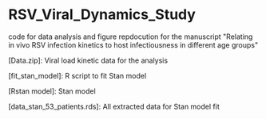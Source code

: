 # RSV_Viral_Dynamics_Study

code for data analysis and figure repdocution for the manuscript "Relating in vivo RSV infection kinetics to host infectiousness in different age groups"

    
[Data.zip]: Viral load kinetic data for the analysis 

[fit_stan_model]: R script to fit Stan model

[Rstan model]: Stan model

[data_stan_53_patients.rds]: All extracted data for Stan model fit
